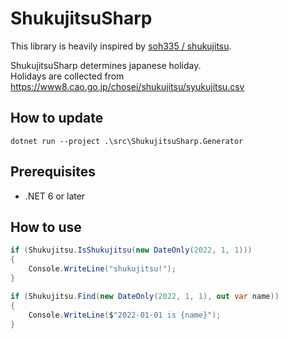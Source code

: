 # ShukujitsuSharp
This library is heavily inspired by [soh335 / shukujitsu](https://github.com/soh335/shukujitsu/).

ShukujitsuSharp determines japanese holiday.  
Holidays are collected from https://www8.cao.go.jp/chosei/shukujitsu/syukujitsu.csv

## How to update
```
dotnet run --project .\src\ShukujitsuSharp.Generator
```

## Prerequisites
* .NET 6 or later

## How to use
```csharp
if (Shukujitsu.IsShukujitsu(new DateOnly(2022, 1, 1)))
{
    Console.WriteLine("shukujitsu!");
}

if (Shukujitsu.Find(new DateOnly(2022, 1, 1), out var name))
{
    Console.WriteLine($"2022-01-01 is {name}");
}
```
